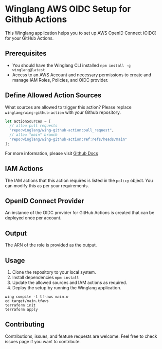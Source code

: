 # Winglang AWS OIDC Setup for Github Actions

This Winglang application helps you to set up AWS OpenID Connect (OIDC) for your GitHub Actions.

## Prerequisites

- You should have the Winglang CLI installed `npm install -g winglang@latest`
- Access to an AWS Account and necessary permissions to create and manage IAM Roles, Policies, and OIDC provider.

## Define Allowed Action Sources

What sources are allowed to trigger this action? Please replace `winglang/wing-github-action` with your Github repository.

```js
let actionSources = [
  // allow pull requests
  "repo:winglang/wing-github-action:pull_request",
  // allow "main" branch
  "repo:winglang/wing-github-action:ref:refs/heads/main"
];
```

For more information, please visit [Github Docs](https://docs.github.com/en/actions/deployment/security-hardening-your-deployments/about-security-hardening-with-openid-connect#understanding-the-oidc-token)

## IAM Actions

The IAM actions that this action requires is listed in the `policy` object. You can modify this as per your requirements.

## OpenID Connect Provider

An instance of the OIDC provider for GitHub Actions is created that can be deployed once per account.

## Output

The ARN of the role is provided as the output.

## Usage

1. Clone the repository to your local system.
2. Install dependencies `npm install`
2. Update the allowed sources and IAM actions as required.
3. Deploy the setup by running the Winglang application.

```
wing compile -t tf-aws main.w
cd target/main.tfaws
terraform init
terraform apply
```

## Contributing

Contributions, issues, and feature requests are welcome. Feel free to check issues page if you want to contribute.
